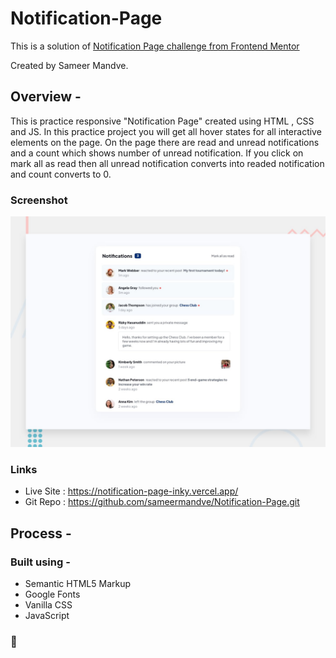 # Notification-Page

This is a solution of [Notification Page challenge from Frontend Mentor](https://www.frontendmentor.io/challenges/notifications-page-DqK5QAmKbC)

Created by Sameer Mandve.

## Overview -

This is practice responsive "Notification Page" created using HTML , CSS and JS.
In this practice project you will get all hover states for all interactive elements on the page. On the page there are read and unread notifications and a count which shows number of unread notification. If you click on mark all as read then all unread notification converts into readed notification and count converts to 0.

### Screenshot

![](./assets/design/desktop-preview.jpg)

### Links

- Live Site : https://notification-page-inky.vercel.app/
- Git Repo : https://github.com/sameermandve/Notification-Page.git

## Process -

### Built using -

- Semantic HTML5 Markup
- Google Fonts
- Vanilla CSS
- JavaScript

### 🚀
